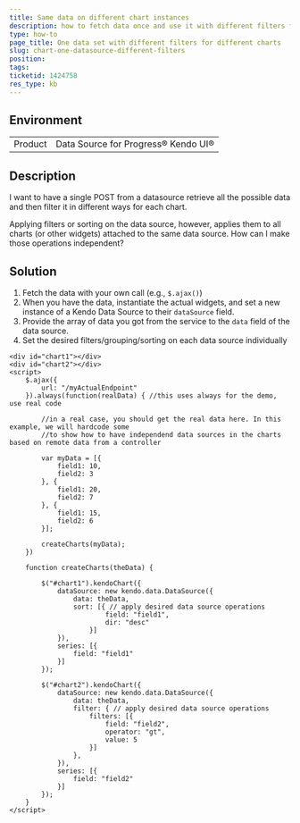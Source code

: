 ```yaml
---
title: Same data on different chart instances
description: how to fetch data once and use it with different filters for different charts
type: how-to
page_title: One data set with different filters for different charts
slug: chart-one-datasource-different-filters
position: 
tags: 
ticketid: 1424758
res_type: kb
---
```


## Environment
<table>
    <tbody>
	    <tr>
	    	<td>Product</td>
	    	<td>Data Source for Progress® Kendo UI®</td>
	    </tr>
    </tbody>
</table>


## Description
I want to have a single POST from a datasource retrieve all the possible data and then filter it in different ways for each chart. 

Applying filters or sorting on the data source, however, applies them to all charts (or other widgets) attached to the same data source. How can I make those operations independent?

## Solution
1. Fetch the data with your own call (e.g., `$.ajax()`)
1. When you have the data, instantiate the actual widgets, and set a new instance of a Kendo Data Source to their `dataSource` field.
1. Provide the array of data you got from the service to the `data` field of the data source.
1. Set the desired filters/grouping/sorting on each data source individually

```dojo
<div id="chart1"></div>
<div id="chart2"></div>
<script>
    $.ajax({
        url: "/myActualEndpoint"
    }).always(function(realData) { //this uses always for the demo, use real code
      
        //in a real case, you should get the real data here. In this example, we will hardcode some
        //to show how to have independend data sources in the charts based on remote data from a controller

        var myData = [{
            field1: 10,
            field2: 3
        }, {
            field1: 20,
            field2: 7
        }, {
            field1: 15,
            field2: 6
        }];

        createCharts(myData);
    })

    function createCharts(theData) {

        $("#chart1").kendoChart({
            dataSource: new kendo.data.DataSource({
                data: theData,
                sort: [{ // apply desired data source operations
                        field: "field1",
                        dir: "desc"
                    }]
            }),
            series: [{
                field: "field1"
            }]
        });

        $("#chart2").kendoChart({
            dataSource: new kendo.data.DataSource({
                data: theData,
                filter: { // apply desired data source operations
                    filters: [{
                        field: "field2",
                        operator: "gt",
                        value: 5
                    }]
                },
            }),
            series: [{
                field: "field2"
            }]
        });
    }
</script>
```

